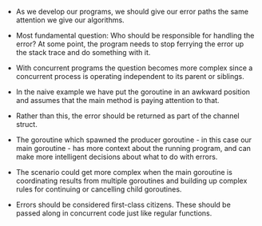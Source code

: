 * As we develop our programs, we should give our error paths the same attention we give our algorithms.

* Most fundamental question: Who should be responsible for handling the error? At some point, the program needs to stop ferrying the error up the stack trace and do something with it.

* With concurrent programs the question becomes more complex since a concurrent process is operating independent to its parent or siblings.
* In the naive example we have put the goroutine in an awkward position and assumes that the main method is paying attention to that.
* Rather than this, the error should be returned as part of the channel struct.

* The goroutine which spawned the producer goroutine - in this case our main goroutine - has more context about the running program, and can make more intelligent decisions about what to do with errors.

* The scenario could get more complex when the main goroutine is coordinating results from multiple goroutines and building up complex rules for continuing or cancelling child goroutines.

* Errors should be considered first-class citizens. These should be passed along in concurrent code just like regular functions.
